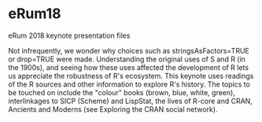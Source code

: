 # eRum18
eRum 2018 keynote presentation files

Not infrequently, we wonder why choices such as stringsAsFactors=TRUE or drop=TRUE were made. Understanding the original uses of S and R (in the 1900s), and seeing how these uses affected the development of R lets us appreciate the robustness of R's ecosystem. This keynote uses readings of the R sources and other information to explore R's history. The topics to be touched on include the "colour" books (brown, blue, white, green), interlinkages to SICP (Scheme) and LispStat, the lives of R-core and CRAN, Ancients and Moderns (see Exploring the CRAN social network).
